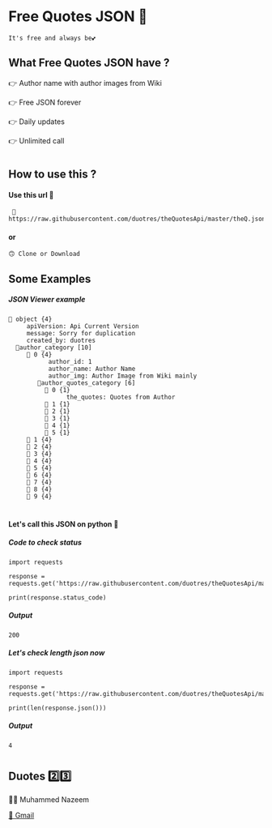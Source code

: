 # Free Quotes JSON 💝

    It's free and always be💕


## What Free Quotes JSON have ?

👉 Author name with author images from Wiki

👉 Free JSON forever

👉 Daily updates

👉 Unlimited call

#

## How to use this ?

#### Use this url 🔗

     🔗 https://raw.githubusercontent.com/duotres/theQuotesApi/master/theQ.json

#### or

    🙃 Clone or Download

## Some Examples
##### JSON Viewer example 
    🔻 object {4}
         apiVersion: Api Current Version
         message: Sorry for duplication
         created_by: duotres
      🔻author_category [10]
         🔻 0 {4}
               author_id: 1
               author_name: Author Name
               author_img: Author Image from Wiki mainly
            🔻author_quotes_category [6]
              🔻 0 {1}
                    the_quotes: Quotes from Author
              🔸 1 {1}
              🔸 2 {1}
              🔸 3 {1}
              🔸 4 {1}
              🔸 5 {1}
         🔸 1 {4}
         🔸 2 {4}
         🔸 3 {4}
         🔸 4 {4}
         🔸 5 {4}
         🔸 6 {4}
         🔸 7 {4}
         🔸 8 {4}
         🔸 9 {4}

#
#### Let's call this JSON on python 🐍

##### Code to check status

    import requests

    response = requests.get('https://raw.githubusercontent.com/duotres/theQuotesApi/master/theQ.json')

    print(response.status_code)

##### Output

    200

##### Let's check length json now 

    import requests

    response = requests.get('https://raw.githubusercontent.com/duotres/theQuotesApi/master/theQ.json')

    print(len(response.json()))

##### Output

    4

#

## Duotes 2️⃣3️⃣

🤷‍♀ Muhammed Nazeem

[📧 Gmail](mailto:n4ze3m@gmail.com)


